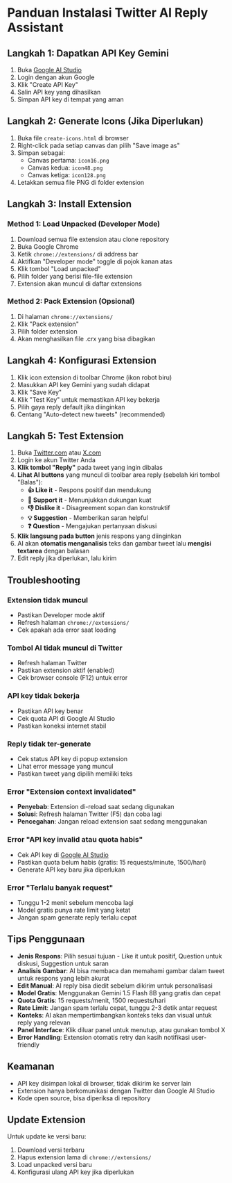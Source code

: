 # Panduan Instalasi Twitter AI Reply Assistant

## Langkah 1: Dapatkan API Key Gemini

1. Buka [Google AI Studio](https://makersuite.google.com/app/apikey)
2. Login dengan akun Google
3. Klik "Create API Key"
4. Salin API key yang dihasilkan
5. Simpan API key di tempat yang aman

## Langkah 2: Generate Icons (Jika Diperlukan)

1. Buka file `create-icons.html` di browser
2. Right-click pada setiap canvas dan pilih "Save image as"
3. Simpan sebagai:
   - Canvas pertama: `icon16.png`
   - Canvas kedua: `icon48.png` 
   - Canvas ketiga: `icon128.png`
4. Letakkan semua file PNG di folder extension

## Langkah 3: Install Extension

### Method 1: Load Unpacked (Developer Mode)

1. Download semua file extension atau clone repository
2. Buka Google Chrome
3. Ketik `chrome://extensions/` di address bar
4. Aktifkan "Developer mode" toggle di pojok kanan atas
5. Klik tombol "Load unpacked"
6. Pilih folder yang berisi file-file extension
7. Extension akan muncul di daftar extensions

### Method 2: Pack Extension (Opsional)

1. Di halaman `chrome://extensions/`
2. Klik "Pack extension"
3. Pilih folder extension
4. Akan menghasilkan file .crx yang bisa dibagikan

## Langkah 4: Konfigurasi Extension

1. Klik icon extension di toolbar Chrome (ikon robot biru)
2. Masukkan API key Gemini yang sudah didapat
3. Klik "Save Key"
4. Klik "Test Key" untuk memastikan API key bekerja
5. Pilih gaya reply default jika diinginkan
6. Centang "Auto-detect new tweets" (recommended)

## Langkah 5: Test Extension

1. Buka [Twitter.com](https://twitter.com) atau [X.com](https://x.com)
2. Login ke akun Twitter Anda
3. **Klik tombol "Reply"** pada tweet yang ingin dibalas
4. **Lihat AI buttons** yang muncul di toolbar area reply (sebelah kiri tombol "Balas"):
   - **👍 Like it** - Respons positif dan mendukung
   - **💪 Support it** - Menunjukkan dukungan kuat
   - **👎 Dislike it** - Disagreement sopan dan konstruktif
   - **💡 Suggestion** - Memberikan saran helpful
   - **❓ Question** - Mengajukan pertanyaan diskusi
5. **Klik langsung pada button** jenis respons yang diinginkan
6. AI akan **otomatis menganalisis** teks dan gambar tweet lalu **mengisi textarea** dengan balasan
7. Edit reply jika diperlukan, lalu kirim

## Troubleshooting

### Extension tidak muncul
- Pastikan Developer mode aktif
- Refresh halaman `chrome://extensions/`
- Cek apakah ada error saat loading

### Tombol AI tidak muncul di Twitter
- Refresh halaman Twitter
- Pastikan extension aktif (enabled)
- Cek browser console (F12) untuk error

### API key tidak bekerja
- Pastikan API key benar
- Cek quota API di Google AI Studio
- Pastikan koneksi internet stabil

### Reply tidak ter-generate
- Cek status API key di popup extension
- Lihat error message yang muncul
- Pastikan tweet yang dipilih memiliki teks

### Error "Extension context invalidated"
- **Penyebab**: Extension di-reload saat sedang digunakan
- **Solusi**: Refresh halaman Twitter (F5) dan coba lagi
- **Pencegahan**: Jangan reload extension saat sedang menggunakan

### Error "API key invalid atau quota habis"
- Cek API key di [Google AI Studio](https://makersuite.google.com/app/apikey)
- Pastikan quota belum habis (gratis: 15 requests/minute, 1500/hari)
- Generate API key baru jika diperlukan

### Error "Terlalu banyak request"
- Tunggu 1-2 menit sebelum mencoba lagi
- Model gratis punya rate limit yang ketat
- Jangan spam generate reply terlalu cepat

## Tips Penggunaan

- **Jenis Respons**: Pilih sesuai tujuan - Like it untuk positif, Question untuk diskusi, Suggestion untuk saran
- **Analisis Gambar**: AI bisa membaca dan memahami gambar dalam tweet untuk respons yang lebih akurat
- **Edit Manual**: AI reply bisa diedit sebelum dikirim untuk personalisasi
- **Model Gratis**: Menggunakan Gemini 1.5 Flash 8B yang gratis dan cepat
- **Quota Gratis**: 15 requests/menit, 1500 requests/hari
- **Rate Limit**: Jangan spam terlalu cepat, tunggu 2-3 detik antar request
- **Konteks**: AI akan mempertimbangkan konteks teks dan visual untuk reply yang relevan
- **Panel Interface**: Klik diluar panel untuk menutup, atau gunakan tombol X
- **Error Handling**: Extension otomatis retry dan kasih notifikasi user-friendly

## Keamanan

- API key disimpan lokal di browser, tidak dikirim ke server lain
- Extension hanya berkomunikasi dengan Twitter dan Google AI Studio
- Kode open source, bisa diperiksa di repository

## Update Extension

Untuk update ke versi baru:
1. Download versi terbaru
2. Hapus extension lama di `chrome://extensions/`
3. Load unpacked versi baru
4. Konfigurasi ulang API key jika diperlukan 